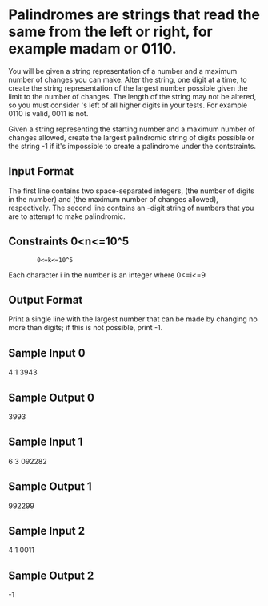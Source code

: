 # Palindromes are strings that read the same from the left or right, for example madam or 0110.

You will be given a string representation of a number and a maximum number of changes you can make. Alter the string, one digit at a time, to create the string representation of the largest number possible given the limit to the number of changes. The length of the string may not be altered, so you must consider 's left of all higher digits in your tests. For example 0110 is valid, 0011 is not.

Given a string representing the starting number and a maximum number of changes allowed, create the largest palindromic string of digits possible or the string -1 if it's impossible to create a palindrome under the contstraints.

## Input Format

The first line contains two space-separated integers,  (the number of digits in the number) and  (the maximum number of changes allowed), respectively. 
The second line contains an -digit string of numbers that you are to attempt to make palindromic.

## Constraints 0<n<=10^5
            0<=k<=10^5

Each character i in the number is an integer where 0<=i<=9
## Output Format

Print a single line with the largest number that can be made by changing no more than  digits; if this is not possible, print -1.

## Sample Input 0

4 1
3943
## Sample Output 0

3993

## Sample Input 1

6 3
092282
## Sample Output 1

992299
## Sample Input 2

4 1
0011
## Sample Output 2

-1
